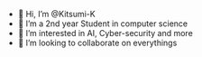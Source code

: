 - 👋 Hi, I’m @Kitsumi-K
- 🌱 I’m a 2nd year Student in computer science
- 👀 I’m interested in AI, Cyber-security and more
- 💞️ I’m looking to collaborate on everythings

